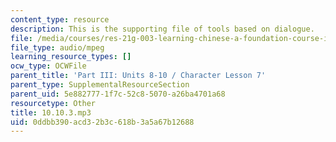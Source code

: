 ```yaml
---
content_type: resource
description: This is the supporting file of tools based on dialogue.
file: /media/courses/res-21g-003-learning-chinese-a-foundation-course-in-mandarin-spring-2011/0ddbb390acd32b3c618b3a5a67b12688_10.10.3.mp3
file_type: audio/mpeg
learning_resource_types: []
ocw_type: OCWFile
parent_title: 'Part III: Units 8-10 / Character Lesson 7'
parent_type: SupplementalResourceSection
parent_uid: 5e882777-1f7c-52c8-5070-a26ba4701a68
resourcetype: Other
title: 10.10.3.mp3
uid: 0ddbb390-acd3-2b3c-618b-3a5a67b12688
---
```

